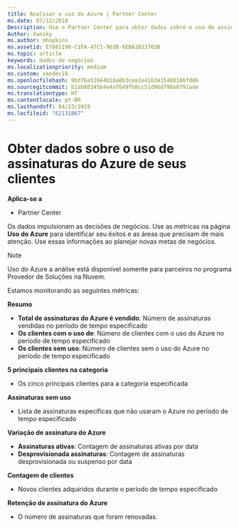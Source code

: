 ```yaml
---
title: Analisar o uso do Azure | Partner Center
ms.date: 07/12/2018
Description: Use o Partner Center para obter dados sobre o uso de assinaturas do Azure de seus clientes.
Author: Xansky
ms.author: mhopkins
ms.assetid: E7081190-C1FA-47C1-963B-6EBA1B33703B
ms.topic: article
keywords: dados de negócios
ms.localizationpriority: medium
ms.custom: seodec18
ms.openlocfilehash: 9bd76a51664b18a8b3cea1e4163415480186fd86
ms.sourcegitcommit: b1ab80345b4e4af649fb8cc51d96d798e0791ade
ms.translationtype: HT
ms.contentlocale: pt-BR
ms.lasthandoff: 04/23/2019
ms.locfileid: "62131867"
---
```

# <a name="get-data-about-the-usage-of-your-customers-azure-subscriptions"></a>Obter dados sobre o uso de assinaturas do Azure de seus clientes 

**Aplica-se a**
- Partner Center

Os dados impulsionam as decisões de negócios. Use as métricas na página **Uso do Azure** para identificar seu êxitos e as áreas que precisam de mais atenção. Use essas informações ao planejar novas metas de negócios.

> [!NOTE]
> Uso do Azure a análise está disponível somente para parceiros no programa Provedor de Soluções na Nuvem.

Estamos monitorando as seguintes métricas:

**Resumo**  
 - **Total de assinaturas do Azure é vendido**: Número de assinaturas vendidas no período de tempo especificado  
 - **Os clientes com o uso de**: Número de clientes com o uso do Azure no período de tempo especificado  
 - **Os clientes sem uso**: Número de clientes sem o uso do Azure no período de tempo especificado  

**5 principais clientes na categoria**  
 -  Os cinco principais clientes para a categoria especificada  

**Assinaturas sem uso**  
 -  Lista de assinaturas específicas que não usaram o Azure no período de tempo especificado  

**Variação de assinatura do Azure**  
 - **Assinaturas ativas**: Contagem de assinaturas ativas por data  
 - **Desprovisionada assinaturas**: Contagem de assinaturas desprovisionada ou suspenso por data  

**Contagem de clientes**
 - Novos clientes adquiridos durante o período de tempo especificado  

**Retenção de assinatura do Azure**  
 - O número de assinaturas que foram renovadas.   
  